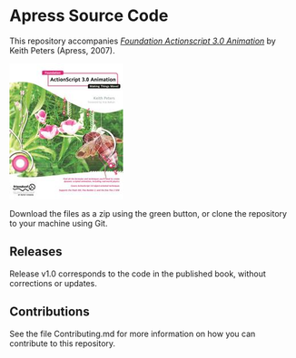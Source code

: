# Apress Source Code

This repository accompanies [*Foundation Actionscript 3.0 Animation*](http://www.apress.com/9781590597910) by Keith Peters (Apress, 2007).

![Cover image](9781590597910.jpg)

Download the files as a zip using the green button, or clone the repository to your machine using Git.

## Releases

Release v1.0 corresponds to the code in the published book, without corrections or updates.

## Contributions

See the file Contributing.md for more information on how you can contribute to this repository.
